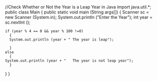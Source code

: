 //Check Whether or Not the Year is a Leap Year in Java
import java.util.*;
public class Main
{
  public static void main (String args[])
  {
    Scanner sc = new Scanner (System.in);
      System.out.println ("Enter the Year");
    int year = sc.nextInt ();

    if (year % 4 == 0 && year % 100 !=0)
      {
      System.out.println (year + " The year is leap");
          
      }
    else
      {
	System.out.println (year + "   The year is not leap year");
      }
  }
}

